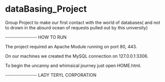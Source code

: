 # dataBasing_Project
Group Project to make our first contact with the world of databases( and not to drown in the absurd ocean of requests pulled out by this university)

---------------- HOW TO RUN

The project required an Apache Module running on port 80, 443.

On our machines we created the MySQL connection on 127.0.0.1:3306.

To begin the uncanny and whimsical journey just open HOME.html.

---------------- LADY TERYL CORPORATION

